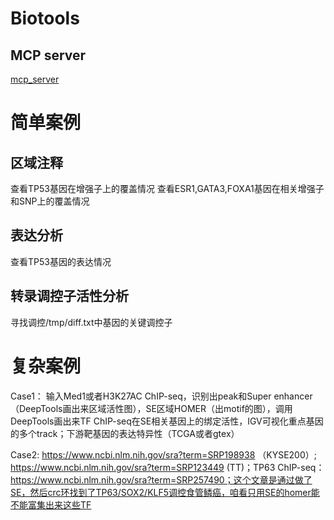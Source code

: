# Biotools

## MCP server

[mcp_server](mcp_server)

# 简单案例

## 区域注释

查看TP53基因在增强子上的覆盖情况
查看ESR1,GATA3,FOXA1基因在相关增强子和SNP上的覆盖情况

## 表达分析

查看TP53基因的表达情况

## 转录调控子活性分析

寻找调控/tmp/diff.txt中基因的关键调控子

# 复杂案例

Case1：
  输入Med1或者H3K27AC ChIP-seq，识别出peak和Super enhancer（DeepTools画出来区域活性图），SE区域HOMER（出motif的图），调用DeepTools画出来TF ChIP-seq在SE相关基因上的绑定活性，IGV可视化重点基因的多个track；下游靶基因的表达特异性（TCGA或者gtex）

Case2:
  https://www.ncbi.nlm.nih.gov/sra?term=SRP198938  （KYSE200）; 
  https://www.ncbi.nlm.nih.gov/sra?term=SRP123449 (TT)；TP63 ChIP-seq：https://www.ncbi.nlm.nih.gov/sra?term=SRP257490；这个文章是通过做了SE，然后crc环找到了TP63/SOX2/KLF5调控食管鳞癌，咱看只用SE的homer能不能富集出来这些TF
